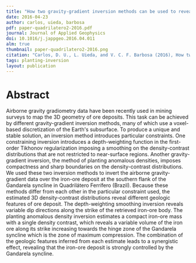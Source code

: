 ```yaml
---
title: "How two gravity-gradient inversion methods can be used to reveal different geologic features of ore deposit — A case study from the Quadrilátero Ferrífero (Brazil)"
date: 2016-04-23
author: carlos, uieda, barbosa
pdf: paper-quadrilatero2-2016.pdf
journal: Journal of Applied Geophysics
doi: 10.1016/j.jappgeo.2016.04.011
alm: true
thumbnail: paper-quadrilatero2-2016.png
citation: "Carlos, D. U., L. Uieda, and V. C. F. Barbosa (2016), How two gravity-gradient inversion methods can be used to reveal different geologic features of ore deposit — A case study from the Quadrilátero Ferrífero (Brazil), Journal of Applied Geophysics, doi:10.1016/j.jappgeo.2016.04.011."
tags: planting-inversion
layout: publication
---
```



# Abstract

Airborne gravity gradiometry data have been recently used in mining surveys to
map the 3D geometry of ore deposits. This task can be achieved by different
gravity-gradient inversion methods, many of which use a voxel-based
discretization of the Earth's subsurface. To produce a unique and stable
solution, an inversion method introduces particular constraints. One
constraining inversion introduces a depth-weighting function in the first-order
Tikhonov regularization imposing a smoothing on the density-contrast
distributions that are not restricted to near-surface regions. Another
gravity-gradient inversion, the method of planting anomalous densities, imposes
compactness and sharp boundaries on the density-contrast distributions. We used
these two inversion methods to invert the airborne gravity-gradient data over
the iron-ore deposit at the southern flank of the Gandarela syncline in
Quadrilátero Ferrífero (Brazil). Because these methods differ from each other
in the particular constraint used, the estimated 3D density-contrast
distributions reveal different geologic features of ore deposit. The
depth-weighting smoothing inversion reveals variable dip directions along the
strike of the retrieved iron-ore body. The planting anomalous density inversion
estimates a compact iron-ore mass with a single density contrast, which reveals
a variable volume of the iron ore along its strike increasing towards the hinge
zone of the Gandarela syncline which is the zone of maximum compression. The
combination of the geologic features inferred from each estimate leads to a
synergistic effect, revealing that the iron-ore deposit is strongly controlled
by the Gandarela syncline.
